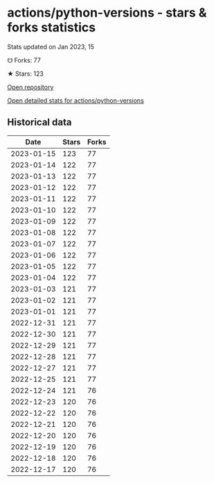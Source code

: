 # actions/python-versions - stars & forks statistics

Stats updated on Jan 2023, 15

☋ Forks: 77

★ Stars: 123

[Open repository](https://github.com/actions/python-versions)

[Open detailed stats for actions/python-versions](https://reviewgithub.com/rep/actions/python-versions)

## Historical data
| Date | Stars | Forks |
|------|-------|-------|
| 2023-01-15 | 123 | 77 | 
| 2023-01-14 | 122 | 77 | 
| 2023-01-13 | 122 | 77 | 
| 2023-01-12 | 122 | 77 | 
| 2023-01-11 | 122 | 77 | 
| 2023-01-10 | 122 | 77 | 
| 2023-01-09 | 122 | 77 | 
| 2023-01-08 | 122 | 77 | 
| 2023-01-07 | 122 | 77 | 
| 2023-01-06 | 122 | 77 | 
| 2023-01-05 | 122 | 77 | 
| 2023-01-04 | 122 | 77 | 
| 2023-01-03 | 121 | 77 | 
| 2023-01-02 | 121 | 77 | 
| 2023-01-01 | 121 | 77 | 
| 2022-12-31 | 121 | 77 | 
| 2022-12-30 | 121 | 77 | 
| 2022-12-29 | 121 | 77 | 
| 2022-12-28 | 121 | 77 | 
| 2022-12-27 | 121 | 77 | 
| 2022-12-25 | 121 | 77 | 
| 2022-12-24 | 121 | 76 | 
| 2022-12-23 | 120 | 76 | 
| 2022-12-22 | 120 | 76 | 
| 2022-12-21 | 120 | 76 | 
| 2022-12-20 | 120 | 76 | 
| 2022-12-19 | 120 | 76 | 
| 2022-12-18 | 120 | 76 | 
| 2022-12-17 | 120 | 76 | 


